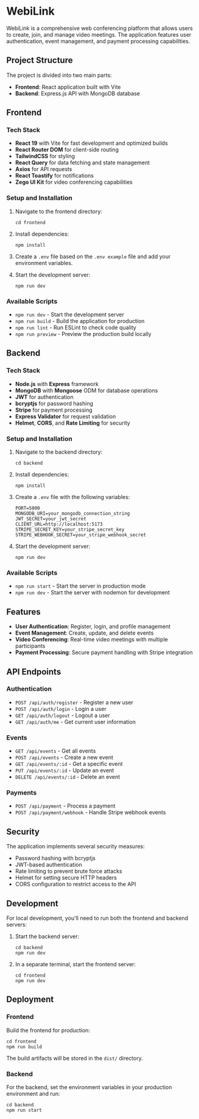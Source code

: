 # WebiLink

WebiLink is a comprehensive web conferencing platform that allows users to create, join, and manage video meetings. The application features user authentication, event management, and payment processing capabilities.

## Project Structure

The project is divided into two main parts:

- **Frontend**: React application built with Vite
- **Backend**: Express.js API with MongoDB database

## Frontend

### Tech Stack

- **React 19** with Vite for fast development and optimized builds
- **React Router DOM** for client-side routing
- **TailwindCSS** for styling
- **React Query** for data fetching and state management
- **Axios** for API requests
- **React Toastify** for notifications
- **Zego UI Kit** for video conferencing capabilities

### Setup and Installation

1. Navigate to the frontend directory:
   ```
   cd frontend
   ```

2. Install dependencies:
   ```
   npm install
   ```

3. Create a `.env` file based on the `.env example` file and add your environment variables.

4. Start the development server:
   ```
   npm run dev
   ```

### Available Scripts

- `npm run dev` - Start the development server
- `npm run build` - Build the application for production
- `npm run lint` - Run ESLint to check code quality
- `npm run preview` - Preview the production build locally

## Backend

### Tech Stack

- **Node.js** with **Express** framework
- **MongoDB** with **Mongoose** ODM for database operations
- **JWT** for authentication
- **bcryptjs** for password hashing
- **Stripe** for payment processing
- **Express Validator** for request validation
- **Helmet**, **CORS**, and **Rate Limiting** for security

### Setup and Installation

1. Navigate to the backend directory:
   ```
   cd backend
   ```

2. Install dependencies:
   ```
   npm install
   ```

3. Create a `.env` file with the following variables:
   ```
   PORT=5000
   MONGODB_URI=your_mongodb_connection_string
   JWT_SECRET=your_jwt_secret
   CLIENT_URL=http://localhost:5173
   STRIPE_SECRET_KEY=your_stripe_secret_key
   STRIPE_WEBHOOK_SECRET=your_stripe_webhook_secret
   ```

4. Start the development server:
   ```
   npm run dev
   ```

### Available Scripts

- `npm run start` - Start the server in production mode
- `npm run dev` - Start the server with nodemon for development

## Features

- **User Authentication**: Register, login, and profile management
- **Event Management**: Create, update, and delete events
- **Video Conferencing**: Real-time video meetings with multiple participants
- **Payment Processing**: Secure payment handling with Stripe integration

## API Endpoints

### Authentication
- `POST /api/auth/register` - Register a new user
- `POST /api/auth/login` - Login a user
- `GET /api/auth/logout` - Logout a user
- `GET /api/auth/me` - Get current user information

### Events
- `GET /api/events` - Get all events
- `POST /api/events` - Create a new event
- `GET /api/events/:id` - Get a specific event
- `PUT /api/events/:id` - Update an event
- `DELETE /api/events/:id` - Delete an event

### Payments
- `POST /api/payment` - Process a payment
- `POST /api/payment/webhook` - Handle Stripe webhook events

## Security

The application implements several security measures:

- Password hashing with bcryptjs
- JWT-based authentication
- Rate limiting to prevent brute force attacks
- Helmet for setting secure HTTP headers
- CORS configuration to restrict access to the API

## Development

For local development, you'll need to run both the frontend and backend servers:

1. Start the backend server:
   ```
   cd backend
   npm run dev
   ```

2. In a separate terminal, start the frontend server:
   ```
   cd frontend
   npm run dev
   ```

## Deployment

### Frontend

Build the frontend for production:
```
cd frontend
npm run build
```

The build artifacts will be stored in the `dist/` directory.

### Backend

For the backend, set the environment variables in your production environment and run:
```
cd backend
npm run start
```